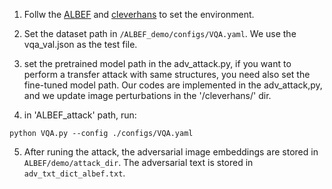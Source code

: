 1. Follw the [ALBEF](https://github.com/salesforce/ALBEF)
and [cleverhans](https://github.com/cleverhans-lab/cleverhans)
to set the environment.

2. Set the dataset path in `/ALBEF_demo/configs/VQA.yaml`.
We use the vqa_val.json as the test file.

3. set the pretrained model path in the adv_attack.py,
if you want to perform a transfer attack with same structures,
you need also set the fine-tuned model path.
Our codes are implemented in the adv_attack,py, and we update image perturbations
in the '/cleverhans/' dir.

4. in 'ALBEF_attack' path, run:
```
python VQA.py --config ./configs/VQA.yaml
```

5. After runing the attack, the adversarial image embeddings are stored in `ALBEF/demo/attack_dir`.
 The adversarial text is stored in `adv_txt_dict_albef.txt`.

